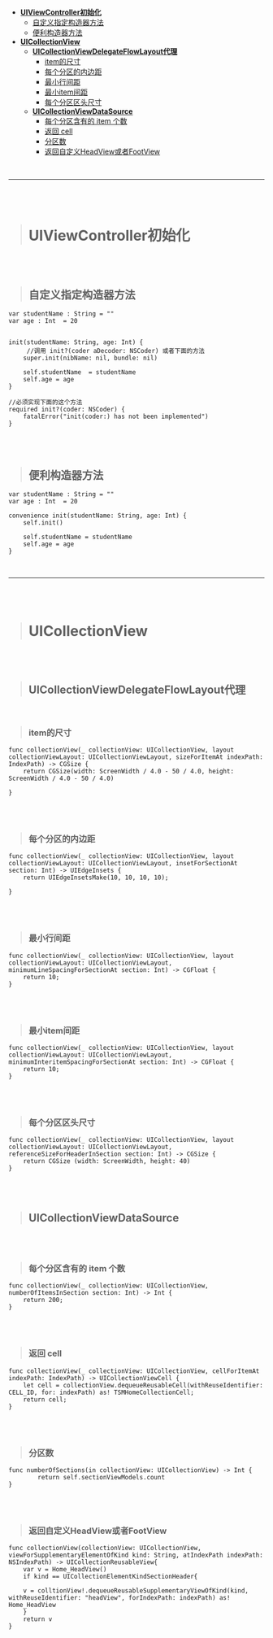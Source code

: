 

> <h2 id=''></h2>
- [**UIViewController初始化**](#UIViewController初始化)
	- [自定义指定构造器方法](#自定义指定构造器方法)
	- [便利构造器方法](#便利构造器方法)
- [**UICollectionView**](#UICollectionView)
	- [**UICollectionViewDelegateFlowLayout代理**](#UICollectionViewDelegateFlowLayout代理)
		- [item的尺寸](#item的尺寸)
		- [每个分区的内边距](#每个分区的内边距)
		- [最小行间距](#最小行间距)
		- 	[最小item间距](#最小item间距)
		- 	[每个分区区头尺寸](#每个分区区头尺寸)
	- [**UICollectionViewDataSource**](#UICollectionViewDataSource)
		- [	每个分区含有的 item 个数](#每个分区含有的item个数)
		- 	 [返回 cell](#返回cell)
		- 	[分区数](#分区数)
		- [	返回自定义HeadView或者FootView](#返回自定义HeadView或者FootView)



<br/>

***
<br/>
<br/>

># <h1 id='UIViewController初始化'>UIViewController初始化</h1>


<br/>
<br/>

> <h2 id='自定义指定构造器方法'>自定义指定构造器方法</h2>



```
var studentName : String = ""
var age : Int  = 20


init(studentName: String, age: Int) {
     //调用 init?(coder aDecoder: NSCoder) 或者下面的方法
    super.init(nibName: nil, bundle: nil)

    self.studentName  = studentName
    self.age = age
}

//必须实现下面的这个方法
required init?(coder: NSCoder) {
    fatalError("init(coder:) has not been implemented")
}
```

<br/>
<br/>

> <h2 id='便利构造器方法'>便利构造器方法</h2>

```
var studentName : String = ""
var age : Int  = 20

convenience init(studentName: String, age: Int) {
    self.init()

    self.studentName = studentName
    self.age = age
}
```








<br/>

***
<br/>
<br/>

># <h1 id='UICollectionView'>UICollectionView</h1>

<br/>
<br/>

> <h2 id='UICollectionViewDelegateFlowLayout代理'>UICollectionViewDelegateFlowLayout代理</h2>

<br/>

> <h3 id='item的尺寸'>item的尺寸</h3>


```
func collectionView(_ collectionView: UICollectionView, layout collectionViewLayout: UICollectionViewLayout, sizeForItemAt indexPath: IndexPath) -> CGSize {
    return CGSize(width: ScreenWidth / 4.0 - 50 / 4.0, height: ScreenWidth / 4.0 - 50 / 4.0)

}
```



<br/>
<br/>

> <h3 id='每个分区的内边距'>每个分区的内边距</h3>

```
func collectionView(_ collectionView: UICollectionView, layout collectionViewLayout: UICollectionViewLayout, insetForSectionAt section: Int) -> UIEdgeInsets {
    return UIEdgeInsetsMake(10, 10, 10, 10);

}
```


<br/>
<br/>

> <h3 id='最小行间距'>最小行间距</h3>



```
func collectionView(_ collectionView: UICollectionView, layout collectionViewLayout: UICollectionViewLayout, minimumLineSpacingForSectionAt section: Int) -> CGFloat {
    return 10;
}
```


<br/>
<br/>

> <h3 id='最小item间距'>最小item间距</h3>



```
func collectionView(_ collectionView: UICollectionView, layout collectionViewLayout: UICollectionViewLayout, minimumInteritemSpacingForSectionAt section: Int) -> CGFloat {
    return 10;
}
```


<br/>
<br/>

> <h3 id='每个分区区头尺寸'>每个分区区头尺寸</h3>


```
func collectionView(_ collectionView: UICollectionView, layout collectionViewLayout: UICollectionViewLayout, referenceSizeForHeaderInSection section: Int) -> CGSize {
    return CGSize (width: ScreenWidth, height: 40)
}
```


<br/>
<br/>

> <h2 id='UICollectionViewDataSource'>UICollectionViewDataSource</h2>
 
<br/>
<br/>

> <h3 id='每个分区含有的item个数'>每个分区含有的 item 个数</h3>

```
func collectionView(_ collectionView: UICollectionView, numberOfItemsInSection section: Int) -> Int {
    return 200;
}
```

<br/>
<br/>

> <h3 id='返回cell'>返回 cell</h3>

```
func collectionView(_ collectionView: UICollectionView, cellForItemAt indexPath: IndexPath) -> UICollectionViewCell {
    let cell = collectionView.dequeueReusableCell(withReuseIdentifier: CELL_ID, for: indexPath) as! TSMHomeCollectionCell;
    return cell;
}
```

<br/>
<br/>

> <h3 id='分区数'>分区数</h3>

```
func numberOfSections(in collectionView: UICollectionView) -> Int {
        return self.sectionViewModels.count
}
```


<br/>
<br/>

> <h3 id='返回自定义HeadView或者FootView'>返回自定义HeadView或者FootView</h3>

```
func collectionView(collectionView: UICollectionView, viewForSupplementaryElementOfKind kind: String, atIndexPath indexPath: NSIndexPath) -> UICollectionReusableView{
    var v = Home_HeadView()
    if kind == UICollectionElementKindSectionHeader{

    v = colltionView!.dequeueReusableSupplementaryViewOfKind(kind, withReuseIdentifier: "headView", forIndexPath: indexPath) as! Home_HeadView
    }
    return v
}
```










